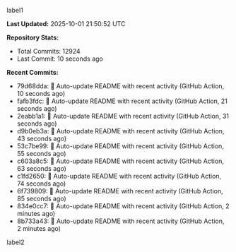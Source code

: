 
label1 
<!-- ACTIVITY_START -->
**Last Updated:** 2025-10-01 21:50:52 UTC

**Repository Stats:**
- Total Commits: 12924
- Last Commit: 10 seconds ago

**Recent Commits:**
- 79d68dda: 🤖 Auto-update README with recent activity (GitHub Action, 10 seconds ago)
- fafb3fdc: 🤖 Auto-update README with recent activity (GitHub Action, 21 seconds ago)
- 2eabb1a1: 🤖 Auto-update README with recent activity (GitHub Action, 31 seconds ago)
- d9b0eb3a: 🤖 Auto-update README with recent activity (GitHub Action, 43 seconds ago)
- 53c7be99: 🤖 Auto-update README with recent activity (GitHub Action, 55 seconds ago)
- c603a8c5: 🤖 Auto-update README with recent activity (GitHub Action, 63 seconds ago)
- c1fd2650: 🤖 Auto-update README with recent activity (GitHub Action, 74 seconds ago)
- 6f739809: 🤖 Auto-update README with recent activity (GitHub Action, 85 seconds ago)
- 834e0cc7: 🤖 Auto-update README with recent activity (GitHub Action, 2 minutes ago)
- 8b733a43: 🤖 Auto-update README with recent activity (GitHub Action, 2 minutes ago)
<!-- ACTIVITY_END -->

label2
